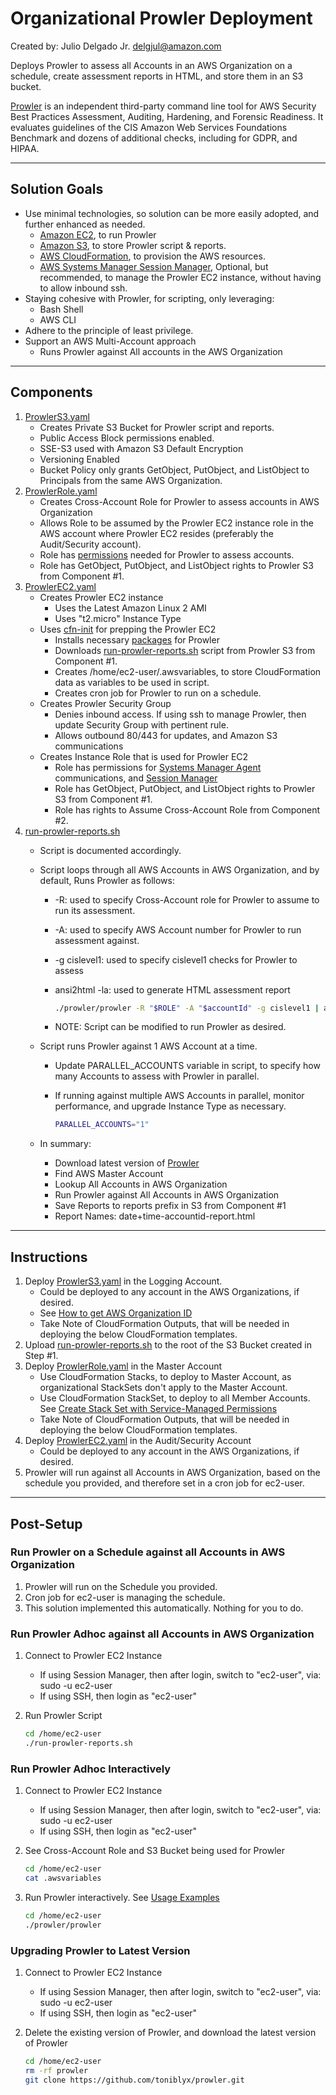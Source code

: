 # Organizational Prowler Deployment

Created by: Julio Delgado Jr. <delgjul@amazon.com>

Deploys Prowler to assess all Accounts in an AWS Organization on a schedule, create assessment reports in HTML, and store them in an S3 bucket.

[Prowler](https://github.com/toniblyx/prowler) is an independent third-party command line tool for AWS Security Best Practices Assessment, Auditing, Hardening, and Forensic Readiness. It evaluates guidelines of the CIS Amazon Web Services Foundations Benchmark and dozens of additional checks, including for GDPR, and HIPAA.

---

## Solution Goals

- Use minimal technologies, so solution can be more easily adopted, and further enhanced as needed.
  - [Amazon EC2](https://aws.amazon.com/ec2/), to run Prowler
  - [Amazon S3](https://aws.amazon.com/s3/), to store Prowler script & reports.
  - [AWS CloudFormation](https://aws.amazon.com/cloudformation/), to provision the AWS resources.
  - [AWS Systems Manager Session Manager](https://docs.aws.amazon.com/systems-manager/latest/userguide/session-manager.html), Optional, but recommended, to manage the Prowler EC2 instance, without having to allow inbound ssh.
- Staying cohesive with Prowler, for scripting, only leveraging:
  - Bash Shell
  - AWS CLI
- Adhere to the principle of least privilege.
- Support an AWS Multi-Account approach
  - Runs Prowler against All accounts in the AWS Organization

---

## Components

1. [ProwlerS3.yaml](ProwlerS3.yaml)
    - Creates Private S3 Bucket for Prowler script and reports.
    - Public Access Block permissions enabled.
    - SSE-S3 used with Amazon S3 Default Encryption
    - Versioning Enabled
    - Bucket Policy only grants GetObject, PutObject, and ListObject to Principals from the same AWS Organization.
1. [ProwlerRole.yaml](ProwlerRole.yaml)
    - Creates Cross-Account Role for Prowler to assess accounts in AWS Organization
    - Allows Role to be assumed by the Prowler EC2 instance role in the AWS account where Prowler EC2 resides (preferably the Audit/Security account).
    - Role has [permissions](https://github.com/toniblyx/prowler#custom-iam-policy) needed for Prowler to assess accounts.
    - Role has GetObject, PutObject, and ListObject rights to Prowler S3 from Component #1.
1. [ProwlerEC2.yaml](ProwlerEC2.yaml)
    - Creates Prowler EC2 instance
      - Uses the Latest Amazon Linux 2 AMI
      - Uses "t2.micro" Instance Type
    - Uses [cfn-init](https://docs.aws.amazon.com/AWSCloudFormation/latest/UserGuide/cfn-init.html) for prepping the Prowler EC2
      - Installs necessary [packages](https://github.com/toniblyx/prowler#requirements-and-installation) for Prowler
      - Downloads [run-prowler-reports.sh](src\run-prowler-reports.sh) script from Prowler S3 from Component #1.
      - Creates /home/ec2-user/.awsvariables, to store CloudFormation data as variables to be used in script.
      - Creates cron job for Prowler to run on a schedule.
    - Creates Prowler Security Group
      - Denies inbound access.  If using ssh to manage Prowler, then update Security Group with pertinent rule.
      - Allows outbound 80/443 for updates, and Amazon S3 communications
    - Creates Instance Role that is used for Prowler EC2
      - Role has permissions for [Systems Manager Agent](https://docs.aws.amazon.com/systems-manager/latest/userguide/ssm-agent.html) communications, and [Session Manager](https://docs.aws.amazon.com/systems-manager/latest/userguide/session-manager.html)
      - Role has GetObject, PutObject, and ListObject rights to Prowler S3 from Component #1.
      - Role has rights to Assume Cross-Account Role from Component #2.
1. [run-prowler-reports.sh](src\run-prowler-reports.sh)
    - Script is documented accordingly.
    - Script loops through all AWS Accounts in AWS Organization, and by default, Runs Prowler as follows:
      - -R: used to specify Cross-Account role for Prowler to assume to run its assessment.
      - -A: used to specify AWS Account number for Prowler to run assessment against.
      - -g cislevel1: used to specify cislevel1 checks for Prowler to assess
      - ansi2html -la: used to generate HTML assessment report

        ```bash
        ./prowler/prowler -R "$ROLE" -A "$accountId" -g cislevel1 | ansi2html -la >"$Report"
        ```

      - NOTE: Script can be modified to run Prowler as desired.
    - Script runs Prowler against 1 AWS Account at a time.
      - Update PARALLEL_ACCOUNTS variable in script, to specify how many Accounts to assess with Prowler in parallel.
      - If running against multiple AWS Accounts in parallel, monitor performance, and upgrade Instance Type as necessary.

        ```bash
        PARALLEL_ACCOUNTS="1"
        ```

    - In summary:
      - Download latest version of [Prowler](https://github.com/toniblyx/prowler)
      - Find AWS Master Account
      - Lookup All Accounts in AWS Organization
      - Run Prowler against All Accounts in AWS Organization
      - Save Reports to reports prefix in S3 from Component #1
      - Report Names: date+time-accountid-report.html

---

## Instructions

1. Deploy [ProwlerS3.yaml](ProwlerS3.yaml) in the Logging Account.
    - Could be deployed to any account in the AWS Organizations, if desired.
    - See [How to get AWS Organization ID](https://docs.aws.amazon.com/organizations/latest/userguide/orgs_manage_org_details.html#orgs_view_org)
    - Take Note of CloudFormation Outputs, that will be needed in deploying the below CloudFormation templates.
1. Upload [run-prowler-reports.sh](src\run-prowler-reports.sh) to the root of the S3 Bucket created in Step #1.
1. Deploy [ProwlerRole.yaml](ProwlerRole.yaml) in the Master Account
    - Use CloudFormation Stacks, to deploy to Master Account, as organizational StackSets don't apply to the Master Account.
    - Use CloudFormation StackSet, to deploy to all Member Accounts. See [Create Stack Set with Service-Managed Permissions](https://docs.aws.amazon.com/AWSCloudFormation/latest/UserGuide/stacksets-getting-started-create.html#stacksets-orgs-associate-stackset-with-org)
    - Take Note of CloudFormation Outputs, that will be needed in deploying the below CloudFormation templates.
1. Deploy [ProwlerEC2.yaml](ProwlerEC2.yaml) in the Audit/Security Account
    - Could be deployed to any account in the AWS Organizations, if desired.
1. Prowler will run against all Accounts in AWS Organization, based on the schedule you provided, and therefore set in a cron job for ec2-user.

---

## Post-Setup

### Run Prowler on a Schedule against all Accounts in AWS Organization

1. Prowler will run on the Schedule you provided.
1. Cron job for ec2-user is managing the schedule.
1. This solution implemented this automatically. Nothing for you to do.

### Run Prowler Adhoc against all Accounts in AWS Organization

1. Connect to Prowler EC2 Instance
    - If using Session Manager, then after login, switch to "ec2-user", via:  sudo -u ec2-user
    - If using SSH, then login as "ec2-user"
1. Run Prowler Script

    ```bash
    cd /home/ec2-user
    ./run-prowler-reports.sh
    ```

### Run Prowler Adhoc Interactively

1. Connect to Prowler EC2 Instance
    - If using Session Manager, then after login, switch to "ec2-user", via:  sudo -u ec2-user
    - If using SSH, then login as "ec2-user"
1. See Cross-Account Role and S3 Bucket being used for Prowler

      ```bash
      cd /home/ec2-user
      cat .awsvariables
      ```

1. Run Prowler interactively. See [Usage Examples](https://github.com/toniblyx/prowler#usage)

      ```bash
      cd /home/ec2-user
      ./prowler/prowler
      ```

### Upgrading Prowler to Latest Version

1. Connect to Prowler EC2 Instance
    - If using Session Manager, then after login, switch to "ec2-user", via:  sudo -u ec2-user
    - If using SSH, then login as "ec2-user"
1. Delete the existing version of Prowler, and download the latest version of Prowler

    ```bash
    cd /home/ec2-user
    rm -rf prowler
    git clone https://github.com/toniblyx/prowler.git
    ```
